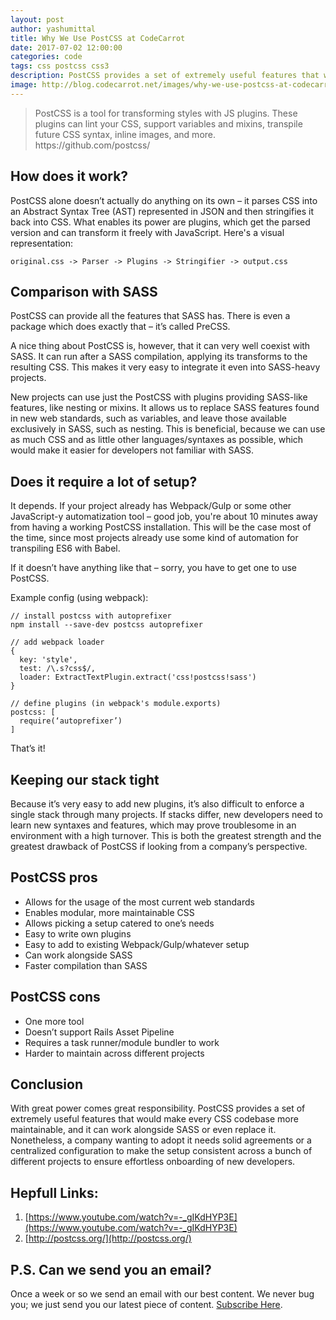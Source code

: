 ```yaml
---
layout: post
author: yashumittal
title: Why We Use PostCSS at CodeCarrot
date: 2017-07-02 12:00:00
categories: code
tags: css postcss css3
description: PostCSS provides a set of extremely useful features that would make every CSS codebase more maintainable and it can work alongside SASS or replace it.
image: http://blog.codecarrot.net/images/why-we-use-postcss-at-codecarrot.jpg
---
```


<blockquote>
PostCSS is a tool for transforming styles with JS plugins. These plugins can lint your CSS, support variables and mixins, transpile future CSS syntax, inline images, and more. https://github.com/postcss/
</blockquote>

## How does it work?

PostCSS alone doesn’t actually do anything on its own – it parses CSS into an Abstract Syntax Tree (AST) represented in JSON and then stringifies it back into CSS. What enables its power are plugins, which get the parsed version and can transform it freely with JavaScript. Here's a visual representation:

`original.css -> Parser -> Plugins -> Stringifier -> output.css`

## Comparison with SASS

PostCSS can provide all the features that SASS has. There is even a package which does exactly that – it’s called PreCSS.

A nice thing about PostCSS is, however, that it can very well coexist with SASS. It can run after a SASS compilation, applying its transforms to the resulting CSS. This makes it very easy to integrate it even into SASS-heavy projects.

New projects can use just the PostCSS with plugins providing SASS-like features, like nesting or mixins. It allows us to replace SASS features found in new web standards, such as variables, and leave those available exclusively in SASS, such as nesting. This is beneficial, because we can use as much CSS and as little other languages/syntaxes as possible, which would make it easier for developers not familiar with SASS.


## Does it require a lot of setup?

It depends. If your project already has Webpack/Gulp or some other JavaScript-y automatization tool – good job, you're about 10 minutes away from having a working PostCSS installation. This will be the case most of the time, since most projects already use some kind of automation for transpiling ES6 with Babel.

If it doesn’t have anything like that – sorry, you have to get one to use PostCSS.

Example config (using webpack):

```
// install postcss with autoprefixer
npm install --save-dev postcss autoprefixer

// add webpack loader
{
  key: 'style',
  test: /\.s?css$/,
  loader: ExtractTextPlugin.extract('css!postcss!sass')
}

// define plugins (in webpack's module.exports)
postcss: [
  require(‘autoprefixer’)
]
```

That’s it!

## Keeping our stack tight

Because it’s very easy to add new plugins, it’s also difficult to enforce a single stack through many projects. If stacks differ, new developers need to learn new syntaxes and features, which may prove troublesome in an environment with a high turnover. This is both the greatest strength and the greatest drawback of PostCSS if looking from a company’s perspective.

## PostCSS pros

* Allows for the usage of the most current web standards
* Enables modular, more maintainable CSS
* Allows picking a setup catered to one’s needs
* Easy to write own plugins
* Easy to add to existing Webpack/Gulp/whatever setup
* Can work alongside SASS
* Faster compilation than SASS

## PostCSS cons

* One more tool
* Doesn’t support Rails Asset Pipeline
* Requires a task runner/module bundler to work
* Harder to maintain across different projects

## Conclusion

With great power comes great responsibility. PostCSS provides a set of extremely useful features that would make every CSS codebase more maintainable, and it can work alongside SASS or even replace it. Nonetheless, a company wanting to adopt it needs solid agreements or a centralized configuration to make the setup consistent across a bunch of different projects to ensure effortless onboarding of new developers.

## Hepfull Links:

1.  [https://www.youtube.com/watch?v=-_gIKdHYP3E](https://www.youtube.com/watch?v=-_gIKdHYP3E)
2.  [http://postcss.org/](http://postcss.org/)

## P.S. Can we send you an email?

Once a week or so we send an email with our best content. We never bug you; we just send you our latest piece of content. [Subscribe Here](#subscribe).
